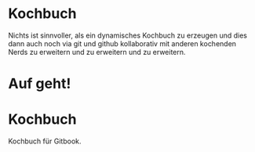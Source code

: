 # Kochbuch

Nichts ist sinnvoller, als ein dynamisches Kochbuch zu erzeugen und dies dann auch noch via git und github kollaborativ mit anderen kochenden Nerds zu erweitern und zu erweitern und zu erweitern.

Auf geht!
=======
Kochbuch
========

Kochbuch für Gitbook.